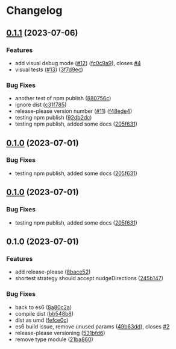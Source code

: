 # Changelog

## [0.1.1](https://github.com/kevinschaul/avoid-overlap/compare/v0.1.0...v0.1.1) (2023-07-06)


### Features

* add visual debug mode ([#12](https://github.com/kevinschaul/avoid-overlap/issues/12)) ([fc0c9a9](https://github.com/kevinschaul/avoid-overlap/commit/fc0c9a9d84ec3189aeb82c9dc2cabb4cff6d5ff0)), closes [#4](https://github.com/kevinschaul/avoid-overlap/issues/4)
* visual tests ([#13](https://github.com/kevinschaul/avoid-overlap/issues/13)) ([3f7d9ec](https://github.com/kevinschaul/avoid-overlap/commit/3f7d9ec1ee36adcd0c2f659832d11a5b52910f75))


### Bug Fixes

* another test of npm publish ([880756c](https://github.com/kevinschaul/avoid-overlap/commit/880756cf059908603ce41db54026c3119e88719c))
* ignore dist ([c31f785](https://github.com/kevinschaul/avoid-overlap/commit/c31f785b3ef8fc4f83fa109776c15d44a767de4e))
* release-please version number ([#11](https://github.com/kevinschaul/avoid-overlap/issues/11)) ([f48ede4](https://github.com/kevinschaul/avoid-overlap/commit/f48ede4990b363053bb25b02600987571186a937))
* testing npm publish ([92db2dc](https://github.com/kevinschaul/avoid-overlap/commit/92db2dc10850bee8ddc5e728d58262b684308241))
* testing npm publish, added some docs ([205f631](https://github.com/kevinschaul/avoid-overlap/commit/205f631467987adc7114aee66f1754a265475578))

## [0.1.0](https://github.com/kevinschaul/avoid-overlap/compare/v0.1.0...v0.1.0) (2023-07-01)


### Bug Fixes

* testing npm publish, added some docs ([205f631](https://github.com/kevinschaul/avoid-overlap/commit/205f631467987adc7114aee66f1754a265475578))

## [0.1.0](https://github.com/kevinschaul/avoid-overlap/compare/v0.1.0...v0.1.0) (2023-07-01)


### Bug Fixes

* testing npm publish, added some docs ([205f631](https://github.com/kevinschaul/avoid-overlap/commit/205f631467987adc7114aee66f1754a265475578))

## 0.1.0 (2023-07-01)


### Features

* add release-please ([8bace52](https://github.com/kevinschaul/avoid-overlap/commit/8bace52b105b6ad743833cbea78351b63c5571a2))
* shortest strategy should accept nudgeDirections ([245b147](https://github.com/kevinschaul/avoid-overlap/commit/245b147db65b8f53521d066de76da46e1f9c9374))


### Bug Fixes

* back to es6 ([8a80c2a](https://github.com/kevinschaul/avoid-overlap/commit/8a80c2a2fe9a04f44bdc891c070e91cebf2f342e))
* compile dist ([bb548b8](https://github.com/kevinschaul/avoid-overlap/commit/bb548b81e9fc1a1aad8bd951ea4fcfc82d0b27e1))
* dist as umd ([fefce0c](https://github.com/kevinschaul/avoid-overlap/commit/fefce0ca037805103dfba0e471a237ab6442bf95))
* es6 build issue, remove unused params ([49b63dd](https://github.com/kevinschaul/avoid-overlap/commit/49b63dd1808e122cca4da3866f4d7ddbc9276461)), closes [#2](https://github.com/kevinschaul/avoid-overlap/issues/2)
* release-please versioning ([531bfd6](https://github.com/kevinschaul/avoid-overlap/commit/531bfd6585a40b6ae40bcb4f2e76154cdab30ac0))
* remove type module ([21ba860](https://github.com/kevinschaul/avoid-overlap/commit/21ba86005816eaf51d9c83443173a114955c5847))
